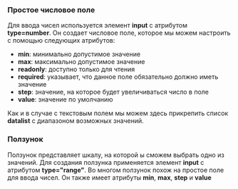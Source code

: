 ### Простое числовое поле
Для ввода чисел используется элемент **input** с атрибутом **type=number**. Он создает числовое поле, которое мы можем настроить с помощью следующих атрибутов:
- **min**: минимально допустимое значение
- **max**: максимально допустимое значение
- **readonly**: доступно только для чтения
- **required**: указывает, что данное поле обязательно должно иметь значение
- **step**: значение, на которое будет увеличиваться число в поле
- **value**: значение по умолчанию

Как и в случае с текстовым полем мы можем здесь прикрепить список **datalist** с диапазоном возможных значений.

### Ползунок
Ползунок представляет шкалу, на которой ы сможем выбрать одно из значений. Для создания ползунка применяется элемент **input** с атрибутом **type="range"**. Во многом ползунок похож на простое поле для ввода чисел. Он также имеет атрибуты **min**, **max**, **step** и **value**